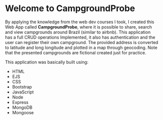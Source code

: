 # Welcome to CampgroundProbe
By applying the knowledge from the web dev courses I took, I created this Web App called **CampgroundProbe**, where it is possible to share, search and view campgrounds around Brazil (similar to airbnb). This application has a full  CRUD operations Implemented, it also has authentication and the user can register their own campground. The provided address is converted to latitude and long longitude and plotted in a map through geocoding. Note that the presented campgrounds are fictional created just for practice. 

This application was basically built using:

 - HTML
 - EJS
 - CSS
 - Bootstrap
 - JavaScript
 - Node
 - Express
 - MongoDB
 - Mongoose
